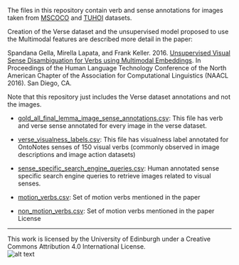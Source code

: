 The files in this repository contain verb and sense annotations for images taken from [MSCOCO](http://mscoco.org/) and [TUHOI](http://disi.unitn.it/~dle/dataset/TUHOI.html) datasets.

Creation of the Verse dataset and the unsupervised model proposed to use the Multimodal features are described more detail in the paper:

Spandana Gella, Mirella Lapata, and Frank Keller. 2016. [Unsupervised Visual Sense Disambiguation for Verbs using Multimodal Embeddings](https://www.aclweb.org/anthology/N/N16/N16-1022.pdf). In Proceedings of the Human Language Technology Conference of the North American Chapter of the Association for Computational Linguistics (NAACL 2016). San Diego, CA.

Note that this repository just includes the Verse dataset annotations and not the images.

* [gold_all_final_lemma_image_sense_annotations.csv](../master/gold_all_final_lemma_image_sense_annotations.csv): 
  This file has verb and verse sense annotated for every image in the verse dataset.

* [verse_visualness_labels.csv](../master/verse_visualness_labels.csv): 
  This file has visualness label annotated for OntoNotes senses of 150 visual verbs (commonly observed in image descriptions and image action datasets)

* [sense_specific_search_engine_queries.csv](../master/sense_specific_search_engine_queries.csv): 
  Human annotated sense specific search engine queries to retrieve images related to visual senses.

* [motion_verbs.csv](../master/motion_verbs.csv):
  Set of motion verbs mentioned in the paper

* [non_motion_verbs.csv](../master/non_motion_verbs.csv):
  Set of motion verbs mentioned in the paper
License
-------
This work is licensed by the University of Edinburgh under a Creative Commons Attribution 4.0 International License.  
![alt text](https://licensebuttons.net/l/by/4.0/88x31.png "CC-BY")
